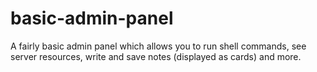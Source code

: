 # basic-admin-panel
A fairly basic admin panel which allows you to run shell commands, see server resources, write and save notes (displayed as cards) and more.
